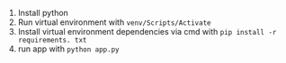 1. Install python
2. Run virtual environment with  `venv/Scripts/Activate`
3. Install virtual environment dependencies via cmd with `pip install -r requirements. txt`
4. run app with  `python app.py`

